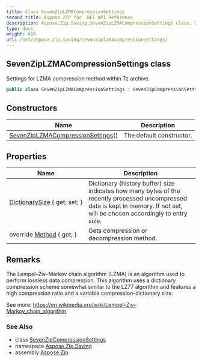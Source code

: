 ```yaml
---
title: Class SevenZipLZMACompressionSettings
second_title: Aspose.ZIP for .NET API Reference
description: Aspose.Zip.Saving.SevenZipLZMACompressionSettings class. Settings for LZMA compression method within 7z archive
type: docs
weight: 610
url: /net/aspose.zip.saving/sevenziplzmacompressionsettings/
---
```

## SevenZipLZMACompressionSettings class

Settings for LZMA compression method within 7z archive.

```csharp
public class SevenZipLZMACompressionSettings : SevenZipCompressionSettings
```

## Constructors

| Name | Description |
| --- | --- |
| [SevenZipLZMACompressionSettings](sevenziplzmacompressionsettings/)() | The default constructor. |

## Properties

| Name | Description |
| --- | --- |
| [DictionarySize](../../aspose.zip.saving/sevenziplzmacompressionsettings/dictionarysize/) { get; set; } | Dictionary (history buffer) size indicates how many bytes of the recently processed uncompressed data is kept in memory. If not set, will be chosen accordingly to entry size. |
| override [Method](../../aspose.zip.saving/sevenziplzmacompressionsettings/method/) { get; } | Gets compression or decompression method. |

## Remarks

The Lempel–Ziv–Markov chain algorithm (LZMA) is an algorithm used to perform lossless data compression. This algorithm uses a dictionary compression scheme somewhat similar to the LZ77 algorithm and features a high compression ratio and a variable compression-dictionary size.

See more: https://en.wikipedia.org/wiki/Lempel–Ziv–Markov_chain_algorithm

### See Also

* class [SevenZipCompressionSettings](../sevenzipcompressionsettings/)
* namespace [Aspose.Zip.Saving](../../aspose.zip.saving/)
* assembly [Aspose.Zip](../../)


